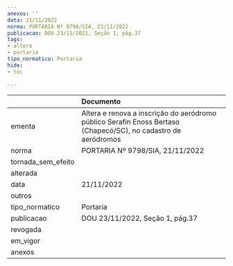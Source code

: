 ```yaml
---
anexos: ''
data: 21/11/2022
norma: PORTARIA Nº 9798/SIA, 21/11/2022
publicacao: DOU 23/11/2022, Seção 1, pág.37
tags:
- altera
- portaria
tipo_normatico: Portaria
hide: 
- toc 
 
---
```


|                    | Documento                                                                                                      |
|:-------------------|:---------------------------------------------------------------------------------------------------------------|
| ementa             | Altera e renova a inscrição do aeródromo público Serafin Enoss Bertaso (Chapecó/SC), no cadastro de aeródromos |
| norma              | PORTARIA Nº 9798/SIA, 21/11/2022                                                                               |
| tornada_sem_efeito |                                                                                                                |
| alterada           |                                                                                                                |
| data               | 21/11/2022                                                                                                     |
| outros             |                                                                                                                |
| tipo_normatico     | Portaria                                                                                                       |
| publicacao         | DOU 23/11/2022, Seção 1, pág.37                                                                                |
| revogada           |                                                                                                                |
| em_vigor           |                                                                                                                |
| anexos             |                                                                                                                |